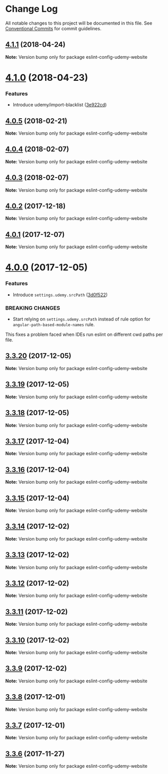 # Change Log

All notable changes to this project will be documented in this file.
See [Conventional Commits](https://conventionalcommits.org) for commit guidelines.

<a name="4.1.1"></a>
## [4.1.1](https://github.com/udemy/js-tooling/compare/eslint-config-udemy-website@4.1.0...eslint-config-udemy-website@4.1.1) (2018-04-24)




**Note:** Version bump only for package eslint-config-udemy-website

<a name="4.1.0"></a>
# [4.1.0](https://github.com/udemy/js-tooling/compare/eslint-config-udemy-website@4.0.5...eslint-config-udemy-website@4.1.0) (2018-04-23)


### Features

* Introduce udemy/import-blacklist ([3e922cd](https://github.com/udemy/js-tooling/commit/3e922cd))




<a name="4.0.5"></a>
## [4.0.5](https://github.com/udemy/js-tooling/compare/eslint-config-udemy-website@4.0.4...eslint-config-udemy-website@4.0.5) (2018-02-21)




**Note:** Version bump only for package eslint-config-udemy-website

<a name="4.0.4"></a>
## [4.0.4](https://github.com/udemy/js-tooling/compare/eslint-config-udemy-website@4.0.3...eslint-config-udemy-website@4.0.4) (2018-02-07)




**Note:** Version bump only for package eslint-config-udemy-website

<a name="4.0.3"></a>
## [4.0.3](https://github.com/udemy/js-tooling/compare/eslint-config-udemy-website@4.0.1...eslint-config-udemy-website@4.0.3) (2018-02-07)




**Note:** Version bump only for package eslint-config-udemy-website

<a name="4.0.2"></a>
## [4.0.2](https://github.com/udemy/js-tooling/compare/eslint-config-udemy-website@4.0.1...eslint-config-udemy-website@4.0.2) (2017-12-18)




**Note:** Version bump only for package eslint-config-udemy-website

<a name="4.0.1"></a>
## [4.0.1](https://github.com/udemy/js-tooling/compare/eslint-config-udemy-website@4.0.0...eslint-config-udemy-website@4.0.1) (2017-12-07)




**Note:** Version bump only for package eslint-config-udemy-website

<a name="4.0.0"></a>
# [4.0.0](https://github.com/udemy/js-tooling/compare/eslint-config-udemy-website@3.3.20...eslint-config-udemy-website@4.0.0) (2017-12-05)


### Features

* Introduce `settings.udemy.srcPath` ([3d0f522](https://github.com/udemy/js-tooling/commit/3d0f522))


### BREAKING CHANGES

* Start relying on `settings.udemy.srcPath` instead of rule option for `angular-path-based-module-names` rule.

This fixes a problem faced when IDEs run eslint on different cwd paths per file.




<a name="3.3.20"></a>
## [3.3.20](https://github.com/udemy/js-tooling/compare/eslint-config-udemy-website@3.3.19...eslint-config-udemy-website@3.3.20) (2017-12-05)




**Note:** Version bump only for package eslint-config-udemy-website

<a name="3.3.19"></a>
## [3.3.19](https://github.com/udemy/js-tooling/compare/eslint-config-udemy-website@3.3.18...eslint-config-udemy-website@3.3.19) (2017-12-05)




**Note:** Version bump only for package eslint-config-udemy-website

<a name="3.3.18"></a>
## [3.3.18](https://github.com/udemy/js-tooling/compare/eslint-config-udemy-website@3.3.16...eslint-config-udemy-website@3.3.18) (2017-12-05)




**Note:** Version bump only for package eslint-config-udemy-website

<a name="3.3.17"></a>
## [3.3.17](https://github.com/udemy/js-tooling/compare/eslint-config-udemy-website@3.3.16...eslint-config-udemy-website@3.3.17) (2017-12-04)




**Note:** Version bump only for package eslint-config-udemy-website

<a name="3.3.16"></a>
## [3.3.16](https://github.com/udemy/js-tooling/compare/eslint-config-udemy-website@3.3.15...eslint-config-udemy-website@3.3.16) (2017-12-04)




**Note:** Version bump only for package eslint-config-udemy-website

<a name="3.3.15"></a>
## [3.3.15](https://github.com/udemy/js-tooling/compare/eslint-config-udemy-website@3.3.14...eslint-config-udemy-website@3.3.15) (2017-12-04)




**Note:** Version bump only for package eslint-config-udemy-website

<a name="3.3.14"></a>
## [3.3.14](https://github.com/udemy/js-tooling/compare/eslint-config-udemy-website@3.3.13...eslint-config-udemy-website@3.3.14) (2017-12-02)




**Note:** Version bump only for package eslint-config-udemy-website

<a name="3.3.13"></a>
## [3.3.13](https://github.com/udemy/js-tooling/compare/eslint-config-udemy-website@3.3.12...eslint-config-udemy-website@3.3.13) (2017-12-02)




**Note:** Version bump only for package eslint-config-udemy-website

<a name="3.3.12"></a>
## [3.3.12](https://github.com/udemy/js-tooling/compare/eslint-config-udemy-website@3.3.11...eslint-config-udemy-website@3.3.12) (2017-12-02)




**Note:** Version bump only for package eslint-config-udemy-website

<a name="3.3.11"></a>
## [3.3.11](https://github.com/udemy/js-tooling/compare/eslint-config-udemy-website@3.3.10...eslint-config-udemy-website@3.3.11) (2017-12-02)




**Note:** Version bump only for package eslint-config-udemy-website

<a name="3.3.10"></a>
## [3.3.10](https://github.com/udemy/js-tooling/compare/eslint-config-udemy-website@3.3.9...eslint-config-udemy-website@3.3.10) (2017-12-02)




**Note:** Version bump only for package eslint-config-udemy-website

<a name="3.3.9"></a>
## [3.3.9](https://github.com/udemy/js-tooling/compare/eslint-config-udemy-website@3.3.8...eslint-config-udemy-website@3.3.9) (2017-12-02)




**Note:** Version bump only for package eslint-config-udemy-website

<a name="3.3.8"></a>
## [3.3.8](https://github.com/udemy/js-tooling/compare/eslint-config-udemy-website@3.3.7...eslint-config-udemy-website@3.3.8) (2017-12-01)




**Note:** Version bump only for package eslint-config-udemy-website

<a name="3.3.7"></a>
## [3.3.7](https://github.com/udemy/js-tooling/compare/eslint-config-udemy-website@3.3.6...eslint-config-udemy-website@3.3.7) (2017-12-01)




**Note:** Version bump only for package eslint-config-udemy-website

<a name="3.3.6"></a>
## [3.3.6](https://github.com/udemy/js-tooling/compare/eslint-config-udemy-website@3.3.5...eslint-config-udemy-website@3.3.6) (2017-11-27)




**Note:** Version bump only for package eslint-config-udemy-website
